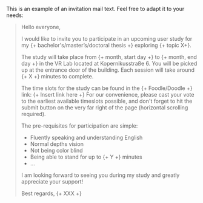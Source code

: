 This is an example of an invitation mail text. Feel free to adapt it to your needs:

> Hello everyone,
> 
> I would like to invite you to participate in an upcoming user study for my {+ bachelor's/master’s/doctoral thesis +} exploring {+ topic X+}.
> 
> The study will take place from {+ month, start day +} to {+ month, end day +} in the VR Lab located at Kopernikusstraße 6. You will be picked up at the entrance door of the building. Each session will take around {+ X +} minutes to complete.
> 
> The time slots for the study can be found in the {+ Foodle/Doodle +} link: {+ Insert link here +} 
> For our convenience, please cast your vote to the earliest available timeslots possible, and don't forget to hit the submit button on the very far right of the page (horizontal scrolling required).
> 
> The pre-requisites for participation are simple:
> - Fluently speaking and understanding English
> - Normal depths vision
> - Not being color blind
> - Being able to stand for up to {+ Y +} minutes
> - …
> 
> I am looking forward to seeing you during my study and greatly appreciate your support!
> 
> Best regards, 
> {+ XXX +}
